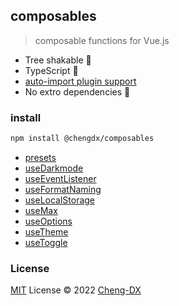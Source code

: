 ## composables
> composable functions for Vue.js
- Tree shakable 🌲
- TypeScript 🦕
- [auto-import plugin support](./src/auto-import-presets/index.md)
- No extro dependencies 🚀

### install
```sh
npm install @chengdx/composables
```

<!-- FUNCTIONS START -->
- [presets](src/presets/index.md)
- [useDarkmode](src/use-darkmode/index.md)
- [useEventListener](src/use-event-listener/index.md)
- [useFormatNaming](src/use-format-naming/index.md)
- [useLocalStorage](src/use-local-storage/index.md)
- [useMax](src/use-max/index.md)
- [useOptions](src/use-options/index.md)
- [useTheme](src/use-theme/index.md)
- [useToggle](src/use-toggle/index.md)
<!-- FUNCTIONS END -->

### License
[MIT](../LICENSE) License © 2022 [Cheng-DX](https://github.com/Cheng-DX)

